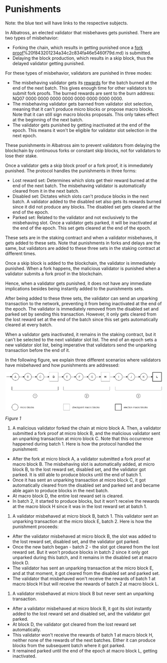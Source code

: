 # Punishments

Note: the blue text will have links to the respective subjects.

In Albatross, an elected validator that misbehaves gets punished. There are two types of misbehavior:

- Forking the chain, which results in getting punished once a [fork proof](fork-proofs.md)%20f843201234a34c2c834fa46e5460f79d.md) is submitted.
- Delaying the block production, which results in a skip block, thus the delayed validator getting punished.

For these types of misbehavior, validators are punished in three modes:

- The misbehaving validator gets its [rewards](rewards.md) for the batch burned at the end of the next batch. This gives enough time for other validators to submit fork proofs. The burned rewards are sent to the burn address: NQ07 0000 0000 0000 0000 0000 0000 0000 0000.
- The misbehaving validator gets banned from validator slot selection, meaning that it can't produce micro blocks or propose macro blocks. Note that it can still sign macro blocks proposals. This only takes effect at the beginning of the next batch.
- The validator gets punished by getting inactivated at the end of the epoch. This means it won't be eligible for validator slot selection in the next epoch.

These punishments in Albatross aim to prevent validators from delaying the blockchain by continuous forks or constant skip blocks, not for validators to lose their stake.

Once a validator gets a skip block proof or a fork proof, it is immediately punished. The protocol handles the punishments in three forms:

- Lost reward set: Determines which slots get their reward burned at the end of the next batch. The misbehaving validator is automatically cleared from it in the next batch.
- Disabled set: Dictates which slots can't produce blocks in the next batch. A validator added to the disabled set also gets its rewards burned since it did not produce any blocks. The disabled set gets cleared at the end of the epoch.
- Parked set: Related to the validator and not exclusively to the misbehaving slot. Once a validator gets parked, it will be inactivated at the end of the epoch. This set gets cleared at the end of the epoch.

These sets are in the staking contract and when a validator misbehaves, it gets added to these sets. Note that punishments in forks and delays are the same, but validators are added to these three sets in the staking contract at different times.

Once a skip block is added to the blockchain, the validator is immediately punished. When a fork happens, the malicious validator is punished when a validator submits a fork proof in the blockchain.

Hence, when a validator gets punished, it does not have any immediate implications besides being instantly added to the punishments sets.

After being added to these three sets, the validator can send an unparking transaction to the network, preventing it from being inactivated at the end of the epoch. The validator is immediately removed from the disabled set and parked set by sending this transaction. However, it only gets cleared from the lost reward set at the end of the batch since this set gets automatically cleared at every batch.

When a validator gets inactivated, it remains in the staking contract, but it can't be selected to the next validator slot list. The end of an epoch sets a new validator slot list, being imperative that validators send the unparking transaction before the end of it.

In the following figure, we explain three different scenarios where validators have misbehaved and how punishments are addressed:

![Punishments](/public/protocol/punishments.png)

*Figure 1*

1. A malicious validator forked the chain at micro block A. Then, a validator submitted a fork proof at micro block B, and the malicious validator sent an unparking transaction at micro block C. Note that this occurrence happened during batch 1. Here is how the protocol handled the punishment:

- After the fork at micro block A, a validator submitted a fork proof at macro block B. The misbehaving slot is automatically added, at micro block B, to the lost reward set, disabled set, and the validator got parked. It is still able to produce blocks until the end of batch 1.
- Once it has sent an unparking transaction at micro block C, it got automatically cleared from the disabled set and parked set and became able again to produce blocks in the next batch.
- At macro block D, the entire lost reward set is cleared.
- In batch 2, it started to produce blocks, but it won't receive the rewards at the macro block H since it was in the lost reward set at batch 1.

1. A validator misbehaved at micro block B, batch 1. This validator sent an unparking transaction at the micro block E, batch 2. Here is how the punishment proceeds:

- After the validator misbehaved at micro block B, the slot was added to the lost reward set, disabled set, and the validator got parked.
- Once the new batch began - batch 2 - the slot got cleared from the lost reward set. But it won't produce blocks in batch 2 since it only got unparked during this batch, and it remains in the disabled set at macro block D.
- The validator has sent an unparking transaction at the micro block E, and at that moment, it got cleared from the disabled set and parked set.
- The validator that misbehaved won't receive the rewards of batch 1 at macro block H but will receive the rewards of batch 2 at macro block L.

1. A validator misbehaved at micro block B but never sent an unparking transaction.

- After a validator misbehaved at micro block B, it got its slot instantly added to the lost reward set and disabled set, and the validator got parked.
- At block D, the validator got cleared from the lost reward set automatically.
- This validator won't receive the rewards of batch 1 at macro block H, neither none of the rewards of the next batches. Either it can produce blocks from the subsequent batch where it got parked.
- It remained parked until the end of the epoch at macro block L, getting inactivated.
